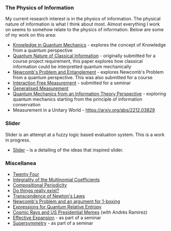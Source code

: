 ### The Physics of Information
My current research interest is in the physics of information. The physical nature of information is what I think about most. Almost everything I work on seems to somehow relate to the physics of information. Below are some of my work on this area:
* [Knowledge in Quantum Mechanics](quantum-knowledge.pdf) - explores the concept of Knowledge from a quantum perspective
* [Quantum Nature of Classical Information](quantum-nature.pdf) - originally submitted for a course project requirement, this paper explores how classical information could be interpretted quantum mechanically
* [Newcomb's Problem and Entanglement](quantum-newcomb.pdf) - explores Newcomb's Problem from a quantum perspective. This was also submitted for a course
* [Interaction Free Measurement](interaction-free.pdf) - submitted for a seminar
* [Generalised Measurement](generalised-measurement.pdf)
* [Quantum Mechanics from an Information Theory Perspective](qm-it.pdf) - exploring quantum mechanics starting from the principle of information conservation
* Measurement in a Unitary World - https://arxiv.org/abs/2212.03829

### Slider
Slider is an attempt at a fuzzy logic based evaluation system. This is a work in progress.
* [Slider](slider.pdf) - is a detailing of the ideas that inspired slider.

### Miscellanea
* [Twenty Four](twenty-four.pdf)
* [Integrality of the Multinomial Coefficients](multinomial-integrality.pdf)
* [Compositional Periodicity](compositional-periodicity.pdf)
* [Do things really exist?](things-exist.pdf)
* [Transcendence of Newton's Laws](newtonian-transcendence.pdf)
* [Newcomb's Problem and an argument for 1-boxing](newcomb.pdf)
* [Expressions for Quantum Relative Entropy](relative-entropy-expressions.pdf)
* [Cosmic Rays and US Presidential Memes](cosmic-rays-memes.pdf) (with Andrés Ramirez⁩)
* [Effective Expansion](effective-expansion.pdf) - as part of a seminar
* [Supersymmetry](supersymmetry-seminar.pdf) - as part of a seminar
